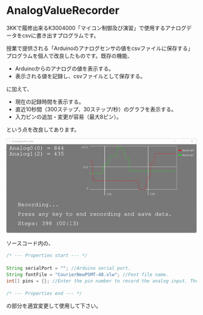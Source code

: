 # AnalogValueRecorder
3KKで履修出来るK3004000「マイコン制御及び演習」で使用するアナログデータをcsvに書き出すプログラムです。

授業で提供される「Arduinoのアナログセンサの値をcsvファイルに保存する」プログラムを個人で改良したものです。既存の機能、
- Arduinoからのアナログの値を表示する。
- 表示される値を記録し、csvファイルとして保存する。

に加えて、
- 現在の記録時間を表示する。
- 直近10秒間（300ステップ、30ステップ/秒）のグラフを表示する。
- 入力ピンの追加・変更が容易（最大8ピン）。

という点を改良してあります。

![AnalogValueRecorder](README_Images/AnalogValueRecorder.jpg)

ソースコード内の、

```java
/* --- Properties start --- */

String serialPort = ""; //Arduino serial port.
String fontFile = "CourierNewPSMT-48.vlw"; //Font file name.
int[] pins = {}; //Enter the pin number to record the analog input. The maximum number is 8.

/* --- Properties end --- */
```
の部分を適宜変更して使用して下さい。
